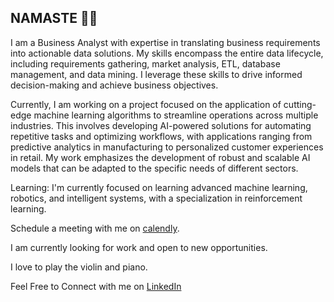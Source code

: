 ## NAMASTE 🙏🏽

I am a Business Analyst with expertise in translating business requirements into actionable data solutions. My skills encompass the entire data lifecycle, including requirements gathering, market analysis, ETL, database management, and data mining. I leverage these skills to drive informed decision-making and achieve business objectives.

Currently, I am working on a project focused on the application of cutting-edge machine learning algorithms to streamline operations across multiple industries.  This involves developing AI-powered solutions for automating repetitive tasks and optimizing workflows, with applications ranging from predictive analytics in manufacturing to personalized customer experiences in retail.  My work emphasizes the development of robust and scalable AI models that can be adapted to the specific needs of different sectors.

Learning: I'm currently focused on learning advanced machine learning, robotics, and intelligent systems, with a specialization in reinforcement learning.

Schedule a meeting with me on [calendly](https://calendly.com/deepaksrirammurthybolem).

I am currently looking for work and open to new opportunities.

I love to play the violin and piano.



Feel Free to Connect with me on [LinkedIn](https://www.linkedin.com/in/deepak-bolem/)

<!--
**deepakbolem/deepakbolem** is a ✨ _special_ ✨ repository because its `README.md` (this file) appears on your GitHub profile.

Here are some ideas to get you started:

- 🔭 I’m currently working on various 
- 🌱 I’m currently learning ...
- 👯 I’m looking to collaborate on ...
- 🤔 I’m looking for help with ...
- 💬 Ask me about ...
- 📫 How to reach me: ...
- 😄 Pronouns: ...
- ⚡ Fun fact: ...
-->
